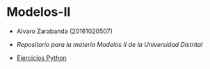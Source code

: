 # Modelos-II

* Alvaro Zarabanda (20161020507)

* _Repositorio para la materia Modelos II de la Universidad Distrital_

* [Ejercicios Python](https://github.com/aalejoz99/Modelos-II/tree/master/Ejercicios%20Python)
